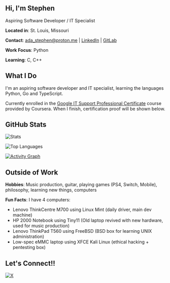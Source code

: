 ## Hi, I'm Stephen

Aspiring Software Developer / IT Specialist

**Located in**: St. Louis, Missouri

**Contact**: ada_stephen@proton.me | [LinkedIn](https://www.linkedin.com/in/stephen-ada-345a06370/) | 
[GitLab](https://gitlab.com/stephenjamesada)

**Work Focus**: Python

**Learning**: C, C++

## What I Do

I'm an aspiring software developer and IT specialist, learning the languages Python, Go and TypeScript.

Currently enrolled in the [Google IT Support Professional Certificate](https://www.coursera.org/professional-certificates/google-it-support) course provided by Coursera. When I finish, certification proof will be shown below.

## GitHub Stats

![Stats](https://github-readme-stats.vercel.app/api?username=stephenjamesada&theme=dark&show_icons=true&hide_border=true&count_private=false)

![Top Languages](https://github-readme-stats.vercel.app/api/top-langs/?username=stephenjamesada&layout=compact&theme=dark&hide_border=true&count_private=false)

[![Activity Graph](https://github-readme-activity-graph.vercel.app/graph?username=stephenjamesada&bg_color=000000&color=3d3846&line=ffffff&point=77767b&area=true&hide_border=true)](https://github.com/ashutosh00710/github-readme-activity-graph)

## Outside of Work

**Hobbies**: Music production, guitar, playing games (PS4, Switch, Mobile), philosophy, learning new things, computers

**Fun Facts**: I have 4 computers:

- Lenovo ThinkCentre M700 using Linux Mint (daily driver, main dev machine)
- HP 2000 Notebook using Tiny11 (Old laptop revived with new hardware, used for music production)
- Lenovo ThinkPad T560 using FreeBSD (BSD box for learning UNIX administration)
- Low-spec eMMC laptop using XFCE Kali Linux (ethical hacking + pentesting box)

## Let's Connect!!

[![X](https://img.shields.io/badge/X-%23000000.svg?style=for-the-badge&logo=X&logoColor=white)](https://x.com/stephenjamesada)
